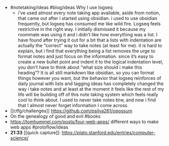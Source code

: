 - #notetaking/ideas #blog/ideas Why I use logseq
	- i’ve used almost every note taking app available, aside from notion, that came out after i started using obsidian. i used to use obsidian frequently, but logseq has consumed me like wild fire. Logseq feels restrictive in the right way. I initially dismissed it because my roommate was using it and i didn’t like how everything was a list. I have found after trying it out for a bit that a lists with indentation are actually the “correct” way to take notes (at least for me). it is hard to explain, but i find that everything being a list removes the urge to format notes and just focus on the information. since it’s easy to create a new bullet point and indent it to the logical indentation level, you don’t have to think about “what size should i make this heading”? It is all still markdown like obsidian, so you can format things however you want, but the behavior that logseq reinforces of daily journal with lists and tagging ideas has completely changed the way i take notes and at least at the moment it feels like the rest of my life will be building off of this note taking system which feels really cool to think about. I used to never take notes btw, and now i find that I almost never forget information I come across.
- [[ctfg/challenges]] https://github.com/psilva261/opossum
- On the genealogy of good and evil #books
- https://tomhummel.com/posts/four-web-apps/ different ways to make web apps #protoflow/ideas
- **21:33** [[quick capture]]:  https://plato.stanford.edu/entries/computer-science/